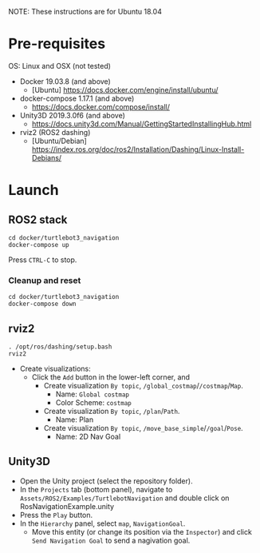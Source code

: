 NOTE: These instructions are for Ubuntu 18.04

# Pre-requisites

OS: Linux and OSX (not tested)

* Docker 19.03.8 (and above)
    * [Ubuntu] https://docs.docker.com/engine/install/ubuntu/
* docker-compose 1.17.1 (and above)
    * https://docs.docker.com/compose/install/
* Unity3D 2019.3.0f6 (and above)
    * https://docs.unity3d.com/Manual/GettingStartedInstallingHub.html
* rviz2 (ROS2 dashing)
    * [Ubuntu/Debian] https://index.ros.org/doc/ros2/Installation/Dashing/Linux-Install-Debians/

# Launch

## ROS2 stack

```
cd docker/turtlebot3_navigation
docker-compose up
```

Press `CTRL-C` to stop.

### Cleanup and reset
```
cd docker/turtlebot3_navigation
docker-compose down
```

## rviz2

```
. /opt/ros/dashing/setup.bash
rviz2
```

* Create visualizations:
    * Click the `Add` button in the lower-left corner, and
        * Create visualization `By topic`, `/global_costmap`/`/costmap`/`Map`.
            * Name: `Global costmap`
            * Color Scheme: `costmap`
        * Create visualization `By topic`, `/plan`/`Path`.
            * Name: Plan
        * Create visualization `By topic`, `/move_base_simple`/`/goal`/`Pose`.
            * Name: 2D Nav Goal

## Unity3D

* Open the Unity project (select the repository folder).
* In the `Projects` tab (bottom panel), navigate to `Assets/ROS2/Examples/TurtlebotNavigation` and double click on RosNavigationExample.unity
* Press the `Play` button.
* In the `Hierarchy` panel, select `map`, `NavigationGoal`.
    * Move this entity (or change its position via the `Inspector`) and click `Send Navigation Goal` to send a nagivation goal.
